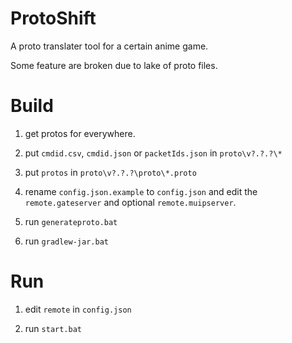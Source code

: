 # ProtoShift

A proto translater tool for a certain anime game.

Some feature are broken due to lake of proto files.

# Build

1. get protos for everywhere.

2. put `cmdid.csv`, `cmdid.json` or `packetIds.json` in `proto\v?.?.?\*`

3. put `protos` in `proto\v?.?.?\proto\*.proto`

4. rename `config.json.example` to `config.json` and edit the `remote.gateserver` and optional `remote.muipserver`.

5. run `generateproto.bat`

6. run `gradlew-jar.bat`

# Run

1. edit `remote` in `config.json`

2. run `start.bat`